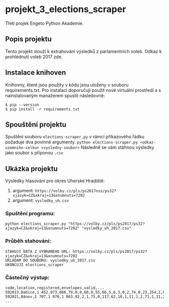 # projekt_3_elections_scraper
Třetí projek Engeto Python Akademie.
## Popis projektu
Tento projekt slouží k extrahování výsledků z parlamentních voleb. Odkaz k prohlédnutí voleb 2017 zde.
## Instalace knihoven
Knihovny, které jsou použity v kódu jsou uloženy v souboru requirements.txt. Pro instalaci doporučuji použít nové virtuální prostředí a s nainstalovaným manažerem spustit následovně:
```
$ pip --version
$ pip install -r requirements.txt
```
## Spouštění projektu
Spuštění souboru ```elections-scraper.py``` v rámci příkazového řádku požaduje dva povinné argumenty.
```python elections-scraper.py <odkaz-uzemniho-celku> <vysledny-soubor>```
Následně se vám stáhnou výsledky jako soubor s příponou ```.csv```
## Ukázka projektu
Výsledky hlasování pro okres Uherské Hradiště:
  1. argument: ```https://volby.cz/pls/ps2017nss/ps32?xjazyk=CZ&xkraj=13&xnumnuts=7202```
  2. argument: ```vysledky_uh.csv```
### Spuštění programu:
```python elections_scraper.py "https://volby.cz/pls/ps2017/ps32?xjazyk=CZ&xkraj=13&xnumnuts=7202" "vysledky_uh_2017.csv"```
### Průběh stahování:
```
STAHUJI DATA Z VYBRANEHO URL: https://volby.cz/pls/ps2017/ps32?xjazyk=CZ&xkraj=13&xnumnuts=7202
UKLADAM DO SOUBORU: vysledky_uh_2017.csv
UKONCUJI elections_scraper
```
### Částečný výstup:
```
code,location,registered,envelopes,valid,...
592013,Babice,1 452,873,866,79,0,0,60,0,55,66,5,6,3,0,2,74,0,23,254,1,0,95,5,1,0,133,4
592021,Bánov,1 707,1 070,1 063,92,2,1,75,0,117,62,10,1,11,1,2,71,1,11,293,1,0,148,6,0,0,156,2
...
```
